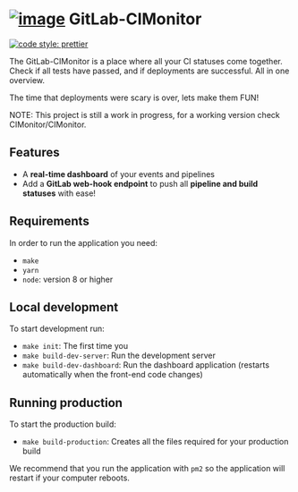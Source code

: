 # [![image](https://cloud.githubusercontent.com/assets/6495166/26699859/947f4466-471b-11e7-9d82-9f0db072a675.png)](https://cimonitor.readthedocs.io) GitLab-CIMonitor

[![code style: prettier](https://img.shields.io/badge/code_style-prettier-ff69b4.svg)](https://github.com/prettier/prettier)

The GitLab-CIMonitor is a place where all your CI statuses come together. Check if all tests have passed, and if
deployments are successful. All in one overview.

The time that deployments were scary is over, lets make them FUN!

NOTE: This project is still a work in progress, for a working version check CIMonitor/CIMonitor.

## Features

-   A **real-time dashboard** of your events and pipelines
-   Add a **GitLab web-hook endpoint** to push all **pipeline and build statuses** with ease!

## Requirements

In order to run the application you need:

-   `make`
-   `yarn`
-   `node`: version 8 or higher

## Local development

To start development run:

-   `make init`: The first time you
-   `make build-dev-server`: Run the development server
-   `make build-dev-dashboard`: Run the dashboard application (restarts automatically when the front-end code changes)

## Running production

To start the production build:

-   `make build-production`: Creates all the files required for your production build

We recommend that you run the application with `pm2` so the application will restart if your computer reboots.
